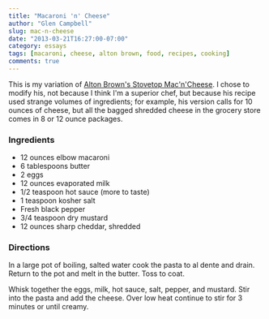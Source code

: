 ```yaml
---
title: "Macaroni 'n' Cheese"
author: "Glen Campbell"
slug: mac-n-cheese
date: "2013-03-21T16:27:00-07:00"
category: essays
tags: [macaroni, cheese, alton brown, food, recipes, cooking]
comments: true
---
```

This is my variation of [Alton Brown's Stovetop Mac'n'Cheese](http://www.foodnetwork.com/recipes/alton-brown/stove-top-mac-n-cheese-recipe/index.html).  I chose to modify his, not because I think I'm a superior chef, but because his recipe used strange volumes of ingredients; for example, his version calls for 10 ounces of cheese, but all the bagged shredded cheese in the grocery store comes in 8 or 12 ounce packages.

### Ingredients

* 12 ounces elbow macaroni
* 6 tablespoons butter
* 2 eggs
* 12 ounces evaporated milk
* 1/2 teaspoon hot sauce (more to taste)
* 1 teaspoon kosher salt
* Fresh black pepper
* 3/4 teaspoon dry mustard
* 12 ounces sharp cheddar, shredded

### Directions

In a large pot of boiling, salted water cook the pasta to al dente and drain. Return to the pot and melt in the butter. Toss to coat.

Whisk together the eggs, milk, hot sauce, salt, pepper, and mustard. Stir into the pasta and add the cheese. Over low heat continue to stir for 3 minutes or until creamy.

